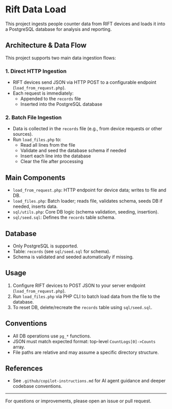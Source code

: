 
# Rift Data Load

This project ingests people counter data from RIFT devices and loads it into a PostgreSQL database for analysis and reporting.

## Architecture & Data Flow

This project supports two main data ingestion flows:

### 1. Direct HTTP Ingestion
- RIFT devices send JSON via HTTP POST to a configurable endpoint (`load_from_request.php`).
- Each request is immediately:
	- Appended to the `records` file
	- Inserted into the PostgreSQL database

### 2. Batch File Ingestion
- Data is collected in the `records` file (e.g., from device requests or other sources).
- Run `load_files.php` to:
	- Read all lines from the file
	- Validate and seed the database schema if needed
	- Insert each line into the database
	- Clear the file after processing

## Main Components
- `load_from_request.php`: HTTP endpoint for device data; writes to file and DB.
- `load_files.php`: Batch loader; reads file, validates schema, seeds DB if needed, inserts data.
- `sql/utils.php`: Core DB logic (schema validation, seeding, insertion).
- `sql/seed.sql`: Defines the `records` table schema.

## Database
- Only PostgreSQL is supported.
- Table: `records` (see `sql/seed.sql` for schema).
- Schema is validated and seeded automatically if missing.

## Usage
1. Configure RIFT devices to POST JSON to your server endpoint (`load_from_request.php`).
2. Run `load_files.php` via PHP CLI to batch load data from the file to the database.
3. To reset DB, delete/recreate the `records` table using `sql/seed.sql`.

## Conventions
- All DB operations use `pg_*` functions.
- JSON must match expected format: top-level `CountLogs[0]->Counts` array.
- File paths are relative and may assume a specific directory structure.

## References
- See `.github/copilot-instructions.md` for AI agent guidance and deeper codebase conventions.

---
For questions or improvements, please open an issue or pull request.
